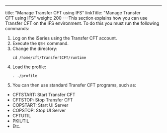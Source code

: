---
title: "Manage Transfer CFT using IFS"
linkTitle: "Manage Transfer CFT using IFS"
weight: 200
---This section explains how you can use Transfer CFT on the IFS environment. To do this you must run the following commands:

1. Log on the iSeries using the Transfer CFT account.
1. Execute the `QSH `command.
1. Change the directory:
    ```
    cd /home/cft/TransfertCFT/runtime
    ```
1. Load the profile:
    ```
    . ./profile
    ```
1. You can then use standard Transfer CFT programs, such as:

- CFTSTART: Start Transfer CFT
- CFTSTOP: Stop Transfer CFT
- COPSTART: Start UI Server
- COPSTOP: Stop UI Server
- CFTUTIL
- PKIUTIL
- Etc.
